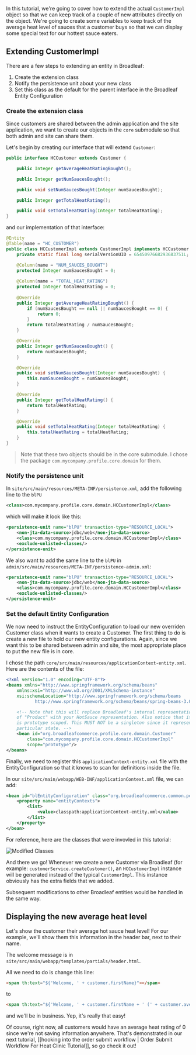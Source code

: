 In this tutorial, we're going to cover how to extend the actual `CustomerImpl` object so that we can keep track of a couple of new attributes directly on the object. We're going to create some variables to keep track of the average heat level of sauces that a customer buys so that we can display some special text for our hottest sauce eaters.

## Extending CustomerImpl

There are a few steps to extending an entity in Broadleaf:

1. Create the extension class
2. Notify the persistence unit about your new class
3. Set this class as the default for the parent interface in the Broadleaf Entity Configuration

### Create the extension class

Since customers are shared between the admin application and the site application, we want to create our objects in the `core` submodule so that both admin and site can share them.

Let's begin by creating our interface that will extend `Customer`:

```java
public interface HCCustomer extends Customer {

    public Integer getAverageHeatRatingBought();

    public Integer getNumSaucesBought();

    public void setNumSaucesBought(Integer numSaucesBought);

    public Integer getTotalHeatRating();

    public void setTotalHeatRating(Integer totalHeatRating);
}
```

and our implementation of that interface:


```java
@Entity
@Table(name = "HC_CUSTOMER")
public class HCCustomerImpl extends CustomerImpl implements HCCustomer {
    private static final long serialVersionUID = 6545097668293683751L;

    @Column(name = "NUM_SAUCES_BOUGHT")
    protected Integer numSaucesBought = 0;
    
    @Column(name = "TOTAL_HEAT_RATING")
    protected Integer totalHeatRating = 0;
    
    @Override
    public Integer getAverageHeatRatingBought() {
        if (numSaucesBought == null || numSaucesBought == 0) {
            return 0;
        }
        return totalHeatRating / numSaucesBought;
    }

    @Override
    public Integer getNumSaucesBought() {
        return numSaucesBought;
    }

    @Override
    public void setNumSaucesBought(Integer numSaucesBought) {
        this.numSaucesBought = numSaucesBought;
    }

    @Override
    public Integer getTotalHeatRating() {
        return totalHeatRating;
    }

    @Override
    public void setTotalHeatRating(Integer totalHeatRating) {
        this.totalHeatRating = totalHeatRating;
    }
}
```

> Note that these two objects should be in the core submodule. I chose the package `com.mycompany.profile.core.domain` for them.

### Notify the persistence unit

In `site/src/main/resources/META-INF/persistence.xml`, add the following line to the `blPU` 

```xml
<class>com.mycompany.profile.core.domain.HCCustomerImpl</class>
```

which will make it look like this:

```xml
<persistence-unit name="blPU" transaction-type="RESOURCE_LOCAL">
    <non-jta-data-source>jdbc/web</non-jta-data-source>
    <class>com.mycompany.profile.core.domain.HCCustomerImpl</class>
    <exclude-unlisted-classes/>
</persistence-unit>
```

We also want to add the same line to the `blPU` in `admin/src/main/resources/META-INF/persistence-admin.xml`:

```xml
<persistence-unit name="blPU" transaction-type="RESOURCE_LOCAL">
    <non-jta-data-source>jdbc/web</non-jta-data-source>
    <class>com.mycompany.profile.core.domain.HCCustomerImpl</class>
    <exclude-unlisted-classes/>
</persistence-unit>
```

### Set the default Entity Configuration

We now need to instruct the EntityConfiguration to load our new overriden Customer class when it wants to create a Customer. The first thing to do is create a new file to hold our new entity configurations. Again, since we want this to be shared between admin and site, the most appropriate place to put the new file is in core.

I chose the path `core/src/main/resources/applicationContext-entity.xml`. Here are the contents of the file:

```xml
<?xml version="1.0" encoding="UTF-8"?>
<beans xmlns="http://www.springframework.org/schema/beans"
    xmlns:xsi="http://www.w3.org/2001/XMLSchema-instance"
    xsi:schemaLocation="http://www.springframework.org/schema/beans
           http://www.springframework.org/schema/beans/spring-beans-3.0.xsd">

    <!-- Note that this will replace Broadleaf's internal representation 
    of "Product" with your HotSauce representation. Also notice that it 
    is prototype scoped. This MUST NOT be a singleton since it represents 
    particular state. -->
    <bean id="org.broadleafcommerce.profile.core.domain.Customer"
        class="com.mycompany.profile.core.domain.HCCustomerImpl"
        scope="prototype"/>
</beans>
```

Finally, we need to register this `applicationContext-entity.xml` file with the EntityConfiguration so that it knows to scan for definitions inside the file.

In our `site/src/main/webapp/WEB-INF/applicationContext.xml` file, we can add:

```xml
<bean id="blEntityConfiguration" class="org.broadleafcommerce.common.persistence.EntityConfiguration">
    <property name="entityContexts">
        <list>
            <value>classpath:applicationContext-entity.xml</value>
        </list>
    </property>
</bean>
```

For reference, here are the classes that were invovled in this tutorial:

![Modified Classes](/images/customer-extension-tutorial-1.png)

And there we go! Whenever we create a new Customer via Broadleaf (for example: `customerService.createCustomer()`, an `HCCustomerImpl` instance will be generated instead of the typical `CustomerImpl`. This instance obviously has the extra fields that we added.

Subsequent modifications to other Broadleaf entities would be handled in the same way.

## Displaying the new average heat level

Let's show the customer their average hot sauce heat level! For our example, we'll show them this information in the header bar, next to their name.

The welcome message is in `site/src/main/webapp/templates/partials/header.html`.

All we need to do is change this line:

```html
<span th:text="${'Welcome, ' + customer.firstName}"></span>  
```

to 

```html
<span th:text="${'Welcome, ' + customer.firstName + ' (' + customer.averageHeatRatingBought + ')'}"></span>  
```

and we'll be in business. Yep, it's really that easy!

Of course, right now, all customers would have an average heat rating of 0 since we're not saving information anywhere. That's demonstrated in our next tutorial, [[hooking into the order submit workflow | Order Submit Workflow For Heat Clinic Tutorial]], so go check it out!
